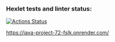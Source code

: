 ### Hexlet tests and linter status:
[![Actions Status](https://github.com/alexhmbg/java-project-72/actions/workflows/hexlet-check.yml/badge.svg)](https://github.com/alexhmbg/java-project-72/actions)

https://java-project-72-fslk.onrender.com/